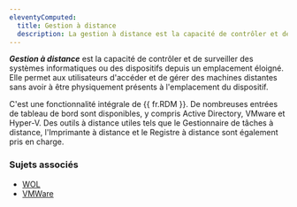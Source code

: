 ```yaml
---
eleventyComputed:
  title: Gestion à distance
  description: La gestion à distance est la capacité de contrôler et de surveiller des systèmes informatiques ou des dispositifs depuis un emplacement éloigné.
---
```

***Gestion à distance*** est la capacité de contrôler et de surveiller des systèmes informatiques ou des dispositifs depuis un emplacement éloigné. Elle permet aux utilisateurs d'accéder et de gérer des machines distantes sans avoir à être physiquement présents à l'emplacement du dispositif.

C'est une fonctionnalité intégrale de {{ fr.RDM }}. De nombreuses entrées de tableau de bord sont disponibles, y compris Active Directory, VMware et Hyper-V. Des outils à distance utiles tels que le Gestionnaire de tâches à distance, l'Imprimante à distance et le Registre à distance sont également pris en charge.

### Sujets associés
* [WOL](/rdm/kb/rdm-windows/knowledge-base/wake-on-lan/)
* [VMWare](/rdm/kb/rdm-windows/troubleshooting-articles/vmware/)
